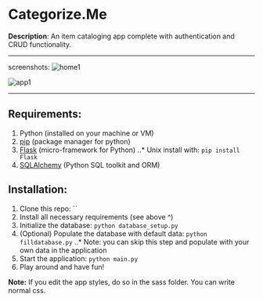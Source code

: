 Categorize.Me
=============

**Description**: An item cataloging app complete with authentication and CRUD functionality.

---


screenshots:
![home1](https://cloud.githubusercontent.com/assets/11083531/17197495/2a215de4-543b-11e6-81b3-e74533a096f3.png)

![app1](https://cloud.githubusercontent.com/assets/11083531/17197498/2f48a53e-543b-11e6-8a69-065c19b95b54.png)


---

Requirements:
------------

1. Python (installed on your machine or VM)
2. [pip](https://pypi.python.org/pypi/pip) (package manager for python)
3. [Flask](http://flask.pocoo.org/) (micro-framework for Python)
..* Unix install with: `pip install Flask`
4. [SQLAlchemy](http://www.sqlalchemy.org/) (Python SQL toolkit and ORM)


Installation:
-------------

1. Clone this repo: ``
2. Install all necessary requirements (see above ^)
3. Initialize the database: `python database_setup.py`
4. (Optional) Populate the database with default data: `python filldatabase.py`
..* Note: you can skip this step and populate with your own data in the application
5. Start the application: `python main.py`
6. Play around and have fun!

**Note:** If you edit the app styles, do so in the sass folder.  You can write normal css. 
